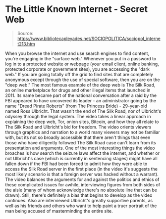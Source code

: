 # The Little Known Internet - Secret Web

> Source: https://www.bibliotecapleyades.net/SOCIOPOLITICA/sociopol_internet213.htm

When you browse the internet and
use search engines to find content, you're engaging in the
"surface web."
Whenever you put in a password
to log in to a protected website or webpage (your email
client, online banking, protected corporate or government
sites), you are accessing the "dark web."
If you are going totally off the
grid to find sites that are completely anonymous except
through the use of special software, then you are on the
"deep web."
The most famous example of the deep web is
The Silk Road, an online
marketplace for drugs and other illegal items that launched
in 2011.
Its name became part of the
national conversation after a raid by the FBI appeared to
have uncovered its leader - an administrator going by the
name "Dread Pirate Roberts" (from The Princess Bride) -
29-year-old named
Ross Ulbricht.
That wasn't the end of The Silk Road, nor of Ulbricht's
odyssey through the legal system. The video takes a linear
approach in explaining the deep web, Tor, onion sites,
Bitcoin, and how they all relate to The Silk Road and
Ulbricht's bid for freedom.
The video orients viewers through graphics and narration to
a world many viewers may not be familiar with, but its not
so broadly accessible that there aren't things that even
those who have diligently followed The Silk Road case can't
learn from its presentation and arguments.
One of the most interesting
things the video broaches is how search the seizure laws
affect the internet, and whether or not Ulbricht's case
(which is currently in sentencing stages) might have all
fallen down if the FBI had been forced to admit how they
were able to access the Silk Road server in the first place
(in the video it's suggests the most likely scenario is that
a foreign server was hacked without a warrant).
The video balances the arguments for and against the
politics and ethics of these complicated issues for awhile,
interviewing figures from both sides of the aisle (many of
whom acknowledge there's no absolute line that can be
drawn).
Still, there's definitely a bias
that begins to develop as the video continues.
Also are interviewed Ulbricht's
greatly supportive parents, as well as his friends and
others who want to help paint a truer portrait of the man
being accused of masterminding the entire site.
